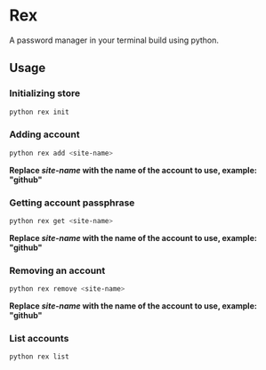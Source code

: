 # Rex
A password manager in your terminal build using python.

## Usage

### Initializing store
```bash
python rex init
```

### Adding account
```bash
python rex add <site-name>
```
**Replace *site-name* with the name of the account to use, example: "github"**

### Getting account passphrase
```bash
python rex get <site-name>
```
**Replace *site-name* with the name of the account to use, example: "github"**

### Removing an account
```bash
python rex remove <site-name>
```
**Replace *site-name* with the name of the account to use, example: "github"**

### List accounts
```bash
python rex list
```
